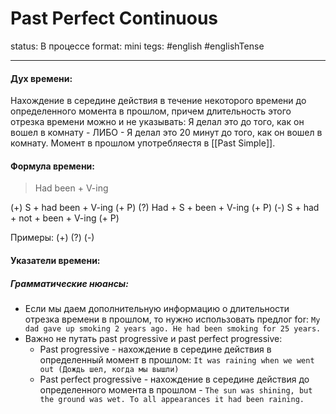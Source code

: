 # Past Perfect Continuous
status: В процессе
format: mini
tegs: #english #englishTense 

---
#### Дух времени: 
Нахождение в середине действия в течение некоторого времени до определенного момента в прошлом, причем длительность этого отрезка времени можно и не указывать: Я делал это до того, как он вошел в комнату - ЛИБО - Я делал это 20 минут до того, как он вошел в комнату. Момент в прошлом употребляестя в [[Past Simple]].

#### Формула времени: 
>Had been + V-ing

(+) S + had been + V-ing (+ P)
(?) Had + S + been + V-ing (+ P)
(-) S + had + not + been + V-ing (+ P)

Примеры:
(+) 
(?) 
(-) 

#### Указатели времени:

 
##### Грамматические нюансы: 
- Если мы даем дополнительную информацию о длительности отрезка времени в прошлом, то нужно использовать предлог for: `My dad gave up smoking 2 years ago. He had been smoking for 25 years.`
- Важно не путать past progressive и past perfect progressive: 
	- Past progressive - нахождение в середине действия в определенный момент в прошлом: `It was raining when we went out (Дождь шел, когда мы вышли)`
	- Past perfect progressive - нахождение в середине действия до определенного момента в прошлом - `The sun was shining, but the ground was wet. To all appearances it had been raining.`